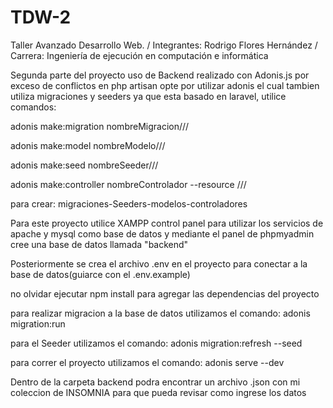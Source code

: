# TDW-2
Taller Avanzado Desarrollo Web. / Integrantes: Rodrigo Flores Hernández / Carrera: Ingeniería de ejecución en computación e informática

Segunda parte del proyecto uso de Backend realizado con Adonis.js por exceso de conflictos en php artisan opte por utilizar adonis el cual tambien utiliza migraciones y seeders ya que esta basado en laravel, utilice comandos:

adonis make:migration nombreMigracion///

adonis make:model nombreModelo///

adonis make:seed nombreSeeder///

adonis make:controller nombreControlador --resource ///

para crear: migraciones-Seeders-modelos-controladores 

Para este proyecto utilice XAMPP control panel para utilizar los servicios de apache y mysql como base de datos y mediante el panel de phpmyadmin cree una base de datos llamada "backend" 

Posteriormente se crea el archivo .env en el proyecto para conectar a la base de datos(guiarce con el .env.example)

no olvidar ejecutar npm install para agregar las dependencias del proyecto

para realizar migracion a la base de datos utilizamos el comando:
adonis migration:run 

para el Seeder utilizamos el comando:
adonis migration:refresh --seed

para correr el proyecto utilizamos el comando: adonis serve --dev

Dentro de la carpeta backend podra encontrar un archivo .json con mi coleccion de INSOMNIA para que pueda revisar como ingrese los datos 
